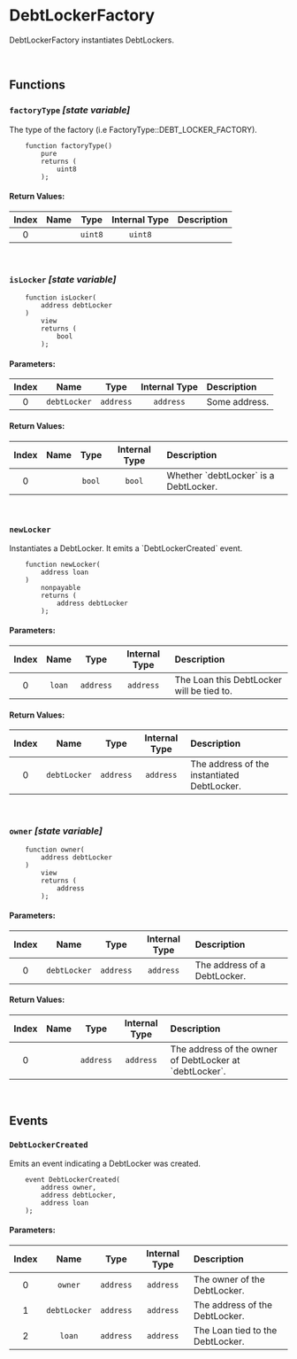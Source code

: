 # DebtLockerFactory

DebtLockerFactory instantiates DebtLockers.

<br />


## Functions

### `factoryType` _[state variable]_

The type of the factory (i.e FactoryType::DEBT_LOCKER_FACTORY).

```solidity
    function factoryType()
        pure
        returns (
            uint8
        );
```



#### Return Values:
| Index | Name | Type | Internal Type | Description |
| :---: | :--: | :--: | :-----------: | :---------- |
| 0 |  | `uint8` | `uint8` |  |


<br />

### `isLocker` _[state variable]_



```solidity
    function isLocker(
        address debtLocker
    )
        view
        returns (
            bool
        );
```

#### Parameters:
| Index | Name | Type | Internal Type | Description |
| :---: | :--: | :--: | :-----------: | :---------- |
| 0 | `debtLocker` | `address` | `address` | Some address. |


#### Return Values:
| Index | Name | Type | Internal Type | Description |
| :---: | :--: | :--: | :-----------: | :---------- |
| 0 |  | `bool` | `bool` | Whether &#x60;debtLocker&#x60; is a DebtLocker. |


<br />

### `newLocker`

Instantiates a DebtLocker. It emits a &#x60;DebtLockerCreated&#x60; event.

```solidity
    function newLocker(
        address loan
    )
        nonpayable
        returns (
            address debtLocker
        );
```

#### Parameters:
| Index | Name | Type | Internal Type | Description |
| :---: | :--: | :--: | :-----------: | :---------- |
| 0 | `loan` | `address` | `address` | The Loan this DebtLocker will be tied to. |


#### Return Values:
| Index | Name | Type | Internal Type | Description |
| :---: | :--: | :--: | :-----------: | :---------- |
| 0 | `debtLocker` | `address` | `address` | The address of the instantiated DebtLocker. |


<br />

### `owner` _[state variable]_



```solidity
    function owner(
        address debtLocker
    )
        view
        returns (
            address
        );
```

#### Parameters:
| Index | Name | Type | Internal Type | Description |
| :---: | :--: | :--: | :-----------: | :---------- |
| 0 | `debtLocker` | `address` | `address` | The address of a DebtLocker. |


#### Return Values:
| Index | Name | Type | Internal Type | Description |
| :---: | :--: | :--: | :-----------: | :---------- |
| 0 |  | `address` | `address` | The address of the owner of DebtLocker at &#x60;debtLocker&#x60;. |


<br />


## Events

### `DebtLockerCreated`

Emits an event indicating a DebtLocker was created.

```solidity
    event DebtLockerCreated(
        address owner,
        address debtLocker,
        address loan
    );
```

#### Parameters:
| Index | Name | Type | Internal Type | Description |
| :---: | :--: | :--: | :-----------: | :---------- |
| 0 | `owner` | `address` | `address` | The owner of the DebtLocker. |
| 1 | `debtLocker` | `address` | `address` | The address of the DebtLocker. |
| 2 | `loan` | `address` | `address` | The Loan tied to the DebtLocker. |

<br />

